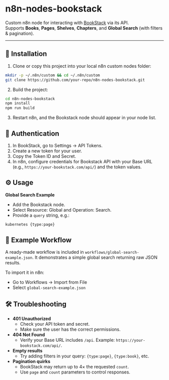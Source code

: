 # n8n-nodes-bookstack

Custom n8n node for interacting with [BookStack](https://www.bookstackapp.com/) via its API.  
Supports **Books**, **Pages**, **Shelves**, **Chapters**, and **Global Search** (with filters & pagination).  

---

## 🚀 Installation

1. Clone or copy this project into your local n8n custom nodes folder:  
```bash
mkdir -p ~/.n8n/custom && cd ~/.n8n/custom
git clone https://github.com/your-repo/n8n-nodes-bookstack.git
```
2. Build the project:
```bash
cd n8n-nodes-bookstack
npm install
npm run build
```
3. Restart n8n, and the Bookstack node should appear in your node list.

## 🔑 Authentication

1. In BookStack, go to Settings → API Tokens.
2. Create a new token for your user.
3. Copy the Token ID and Secret.
4. In n8n, configure credentials for Bookstack API with your Base URL (e.g., `https://your-bookstack.com/api/`) and the token values.

## ⚙️ Usage

**Global Search Example**
- Add the Bookstack node.
- Select Resource: Global and Operation: Search.
- Provide a `query` string, e.g.:
```bash
kubernetes {type:page}
```

## 🧪 Example Workflow

A ready-made workflow is included in `workflows/global-search-example.json`.
It demonstrates a simple global search returning raw JSON results.

To import it in n8n:
- Go to Workflows → Import from File
- Select `global-search-example.json`

## 🛠️ Troubleshooting

- **401 Unauthorized**
   - Check your API token and secret.
   - Make sure the user has the correct permissions.
- **404 Not Found**
   - Verify your Base URL includes `/api`. Example: `https://your-bookstack.com/api/`.
- **Empty results**
   - Try adding filters in your query: `{type:page}`, `{type:book}`, etc.
- **Pagination quirks**
   - BookStack may return up to 4× the requested `count`.
   - Use `page` and `count` parameters to control responses.

